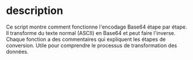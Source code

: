 # description

Ce script montre comment fonctionne l'encodage Base64 étape par étape.
Il transforme du texte normal (ASCII) en Base64 et peut faire l'inverse.
Chaque fonction a des commentaires qui expliquent les étapes de conversion.
Utile pour comprendre le processus de transformation des données.
